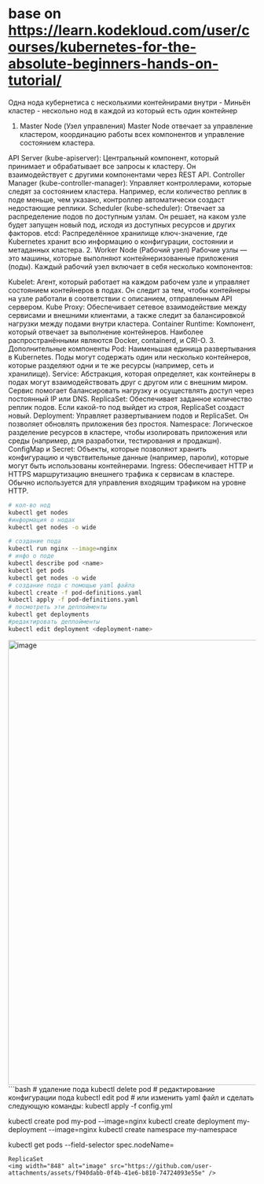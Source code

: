 # base on https://learn.kodekloud.com/user/courses/kubernetes-for-the-absolute-beginners-hands-on-tutorial/
Одна нода кубернетиса с несколькими контейнирами внутри - Миньён 
кластер - нескольно нод в каждой из который есть один контейнер

1. Master Node (Узел управления)
Master Node отвечает за управление кластером, координацию работы всех компонентов и управление состоянием кластера.

API Server (kube-apiserver): Центральный компонент, который принимает и обрабатывает все запросы к кластеру. Он взаимодействует с другими компонентами через REST API.
Controller Manager (kube-controller-manager): Управляет контроллерами, которые следят за состоянием кластера. Например, если количество реплик в поде меньше, чем указано, контроллер автоматически создаст недостающие реплики.
Scheduler (kube-scheduler): Отвечает за распределение подов по доступным узлам. Он решает, на каком узле будет запущен новый под, исходя из доступных ресурсов и других факторов.
etcd: Распределённое хранилище ключ-значение, где Kubernetes хранит всю информацию о конфигурации, состоянии и метаданных кластера.
2. Worker Node (Рабочий узел)
Рабочие узлы — это машины, которые выполняют контейнеризованные приложения (поды). Каждый рабочий узел включает в себя несколько компонентов:

Kubelet: Агент, который работает на каждом рабочем узле и управляет состоянием контейнеров в подах. Он следит за тем, чтобы контейнеры на узле работали в соответствии с описанием, отправленным API сервером.
Kube Proxy: Обеспечивает сетевое взаимодействие между сервисами и внешними клиентами, а также следит за балансировкой нагрузки между подами внутри кластера.
Container Runtime: Компонент, который отвечает за выполнение контейнеров. Наиболее распространёнными являются Docker, containerd, и CRI-O.
3. Дополнительные компоненты
Pod: Наименьшая единица развертывания в Kubernetes. Поды могут содержать один или несколько контейнеров, которые разделяют одни и те же ресурсы (например, сеть и хранилище).
Service: Абстракция, которая определяет, как контейнеры в подах могут взаимодействовать друг с другом или с внешним миром. Сервис помогает балансировать нагрузку и осуществлять доступ через постоянный IP или DNS.
ReplicaSet: Обеспечивает заданное количество реплик подов. Если какой-то под выйдет из строя, ReplicaSet создаст новый.
Deployment: Управляет развертыванием подов и ReplicaSet. Он позволяет обновлять приложения без простоя.
Namespace: Логическое разделение ресурсов в кластере, чтобы изолировать приложения или среды (например, для разработки, тестирования и продакшн).
ConfigMap и Secret: Объекты, которые позволяют хранить конфигурацию и чувствительные данные (например, пароли), которые могут быть использованы контейнерами.
Ingress: Обеспечивает HTTP и HTTPS маршрутизацию внешнего трафика к сервисам в кластере. Обычно используется для управления входящим трафиком на уровне HTTP.

```bash
# кол-во нод
kubectl get nodes
#информация о нодах
kubectl get nodes -o wide

# создание пода
kubectl run nginx --image=nginx
# инфо о поде
kubectl describe pod <name>
kubectl get pods 
kubectl get nodes -o wide
# создание пода с помощью yaml файла
kubectl create -f pod-definitions.yaml
kubectl apply -f pod-definitions.yaml
# посмотреть эти деплойменты
kubectl get deployments
#редактировать деплойменты
kubectl edit deployment <deployment-name>
```
<img width="905" alt="image" src="https://github.com/user-attachments/assets/dd3ac716-6433-4ccb-8d52-aed31771cce9" />
```bash
# удаление пода
kubectl delete pod <name>
# редактирование конфигурации пода
kubectl edit pod
# или изменить yaml файл и сделать следующую команды:
kubectl apply -f config.yml

kubectl create pod my-pod --image=nginx
kubectl create deployment my-deployment --image=nginx
kubectl create namespace my-namespace

kubectl get pods --field-selector spec.nodeName=<node-name>
```
ReplicaSet
<img width="848" alt="image" src="https://github.com/user-attachments/assets/f940dabb-0f4b-41e6-b810-74724093e55e" />


